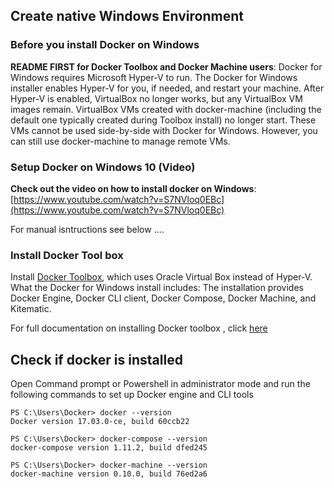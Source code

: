 ## Create native Windows Environment

### Before you install Docker on Windows 

**README FIRST for Docker Toolbox and Docker Machine users**: Docker for Windows requires Microsoft Hyper-V to run. The Docker for Windows installer enables Hyper-V for you, if needed, and restart your machine. After Hyper-V is enabled, VirtualBox no longer works, but any VirtualBox VM images remain. VirtualBox VMs created with docker-machine (including the default one typically created during Toolbox install) no longer start. These VMs cannot be used side-by-side with Docker for Windows. However, you can still use docker-machine to manage remote VMs. 

  
### Setup Docker on Windows 10 (Video) 
**Check out the video on how to install docker on Windows**:[https://www.youtube.com/watch?v=S7NVloq0EBc](https://www.youtube.com/watch?v=S7NVloq0EBc)

For manual isntructions see below .... 

### Install Docker Tool box 

Install [Docker Toolbox](https://docs.docker.com/toolbox/overview/), which uses Oracle Virtual Box instead of Hyper-V. 
What the Docker for Windows install includes: The installation provides Docker Engine, Docker CLI client, Docker Compose, Docker Machine, and Kitematic.

For  full documentation on installing Docker toolbox , click [here](https://docs.docker.com/toolbox/toolbox_install_windows/#step-2-install-docker-toolbox)

## Check if docker is installed 

Open Command prompt or Powershell in administrator mode and run the following commands to set up Docker engine and CLI tools

 ```
PS C:\Users\Docker> docker --version
Docker version 17.03.0-ce, build 60ccb22

PS C:\Users\Docker> docker-compose --version
docker-compose version 1.11.2, build dfed245

PS C:\Users\Docker> docker-machine --version
docker-machine version 0.10.0, build 76ed2a6
```
